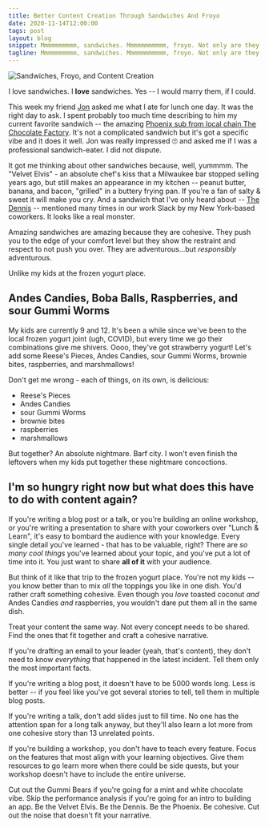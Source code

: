 ```yaml
---
title: Better Content Creation Through Sandwiches And Froyo
date: 2020-11-14T12:00:00
tags: post
layout: blog
snippet: Mmmmmmmmmm, sandwiches. Mmmmmmmmmmm, froyo. Not only are they both delicious, but they can both help you create better content.
tagline: Mmmmmmmmmm, sandwiches. Mmmmmmmmmmm, froyo. Not only are they both delicious, but they can both help you create better content.
---
```


![Sandwiches, Froyo, and Content Creation](../froyo-sandwiches.jpg)

I love sandwiches. I **love** sandwiches. Yes -- I would marry them, if I could.

This week my friend [Jon](https://twitter.com/jonallured) asked me what I ate for lunch one day. It was the right day to ask. I spent probably too much time describing to him my current favorite sandwich -- the amazing [Phoenix sub from local chain The Chocolate Factory](https://thechocolatefactorywi.com/menu/). It's not a complicated sandwich but it's got a specific vibe and it does it well. Jon was really impressed 🙄 and asked me if I was a professional sandwich-eater. I did not dispute.

It got me thinking about other sandwiches because, well, yummmm. The "Velvet Elvis" - an absolute chef's kiss that a Milwaukee bar stopped selling years ago, but still makes an appearance in my kitchen -- peanut butter, banana, and bacon, "grilled" in a buttery frying pan. If you're a fan of salty & sweet it will make you cry. And a sandwich that I've only heard about -- [The Dennis](https://www.parisibakery.com/parisi-bakery-deli-sandwiches/) -- mentioned many times in our work Slack by my New York-based coworkers. It looks like a real monster.

Amazing sandwiches are amazing because they are cohesive. They push you to the edge of your comfort level but they show the restraint and respect to not push you over. They are adventurous...but _responsibly_ adventurous.

Unlike my kids at the frozen yogurt place.

## Andes Candies, Boba Balls, Raspberries, and sour Gummi Worms

My kids are currently 9 and 12. It's been a while since we've been to the local frozen yogurt joint (ugh, COVID), but every time we go their combinations give me shivers. Oooo, they've got strawberry yogurt! Let's add some Reese's Pieces, Andes Candies, sour Gummi Worms, brownie bites, raspberries, and marshmallows!

Don't get me wrong - each of things, on its own, is delicious:

- Reese's Pieces
- Andes Candies
- sour Gummi Worms
- brownie bites
- raspberries
- marshmallows

But together? An absolute nightmare. Barf city. I won't even finish the leftovers when my kids put together these nightmare concoctions.

## I'm so hungry right now but what does this have to do with content again?

If you're writing a blog post or a talk, or you're building an online workshop, or you're writing a presentation to share with your coworkers over "Lunch & Learn", it's easy to bombard the audience with your knowledge. Every single detail you've learned - that has to be valuable, right? There are _so many cool things_ you've learned about your topic, and you've put a lot of time into it. You just want to share **all of it** with your audience.

But think of it like that trip to the frozen yogurt place. You're not my kids -- you know better than to mix _all_ the toppings you like in one dish. You'd rather craft something cohesive. Even though you _love_ toasted coconut _and_ Andes Candies _and_ raspberries, you wouldn't dare put them all in the same dish.

Treat your content the same way. Not every concept needs to be shared. Find the ones that fit together and craft a cohesive narrative.

If you're drafting an email to your leader (yeah, that's content), they don't need to know _everything_ that happened in the latest incident. Tell them only the most important facts.

If you're writing a blog post, it doesn't have to be 5000 words long. Less is better -- if you feel like you've got several stories to tell, tell them in multiple blog posts.

If you're writing a talk, don't add slides just to fill time. No one has the attention span for a long talk anyway, but they'll also learn a lot more from one cohesive story than 13 unrelated points.

If you're building a workshop, you don't have to teach every feature. Focus on the features that most align with your learning objectives. Give them resources to go learn more when there could be side quests, but your workshop doesn't have to include the entire universe.

Cut out the Gummi Bears if you're going for a mint and white chocolate vibe. Skip the performance analysis if you're going for an intro to building an app. Be the Velvet Elvis. Be the Dennis. Be the Phoenix. Be cohesive. Cut out the noise that doesn't fit your narrative.
